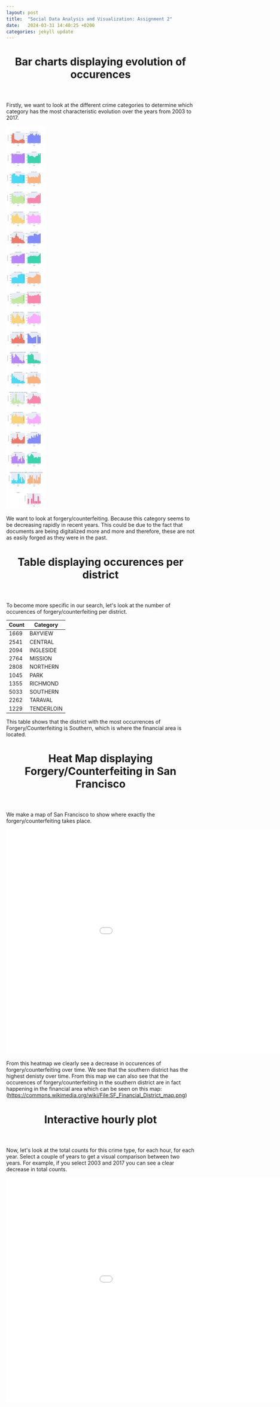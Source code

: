 ```yaml
---
layout: post
title:  "Social Data Analysis and Visualization: Assignment 2"
date:   2024-03-31 14:40:25 +0200
categories: jekyll update
---
```


 <header>
        <h1>Bar charts displaying evolution of occurences</h1>
</header>
Firstly, we want to look at the different crime categories to determine which category has the most characteristic evolution over the years from 2003 to 2017.

![Placeholder Screenshot](/assets/images/newplot.png)


We want to look at forgery/counterfeiting. Because this category seems to be decreasing rapidly in recent years. This could be due to the fact that documents are being digitalized more and more and therefore, these are not as easily forged as they were in the past.


 <header>
        <h1>Table displaying occurences per district</h1>
</header>

To become more specific in our search, let's look at the number of occurences of forgery/counterfeiting per district. 

<table>
    <thead>
        <tr>
            <th>Count</th>
            <th>Category</th>
        </tr>
    </thead>
    <tbody>
        <tr>
            <td>1669</td>
            <td>BAYVIEW</td>
        </tr>
        <tr>
            <td>2541</td>
            <td>CENTRAL</td>
        </tr>
        <tr>
            <td>2094</td>
            <td>INGLESIDE</td>
        </tr>
        <tr>
            <td>2764</td>
            <td>MISSION</td>
        </tr>
        <tr>
            <td>2808</td>
            <td>NORTHERN</td>
        </tr>
        <tr>
            <td>1045</td>
            <td>PARK</td>
        </tr>
        <tr>
            <td>1355</td>
            <td>RICHMOND</td>
        </tr>
        <tr>
            <td>5033</td>
            <td>SOUTHERN</td>
        </tr>
        <tr>
            <td>2262</td>
            <td>TARAVAL</td>
        </tr>
        <tr>
            <td>1229</td>
            <td>TENDERLOIN</td>
        </tr>
    </tbody>
</table>

This table shows that the district with the most occurrences of Forgery/Counterfeiting is Southern, which is where the financial area is located.

 <header>
        <h1>Heat Map displaying Forgery/Counterfeiting in San Francisco</h1>
</header>

We make a map of San Francisco to show where exactly the forgery/counterfeiting takes place.

<embed 
       type="text/html" 
       src="/assets/html/heatmap.html"
       width="1100"
       height="600"
       >

From this heatmap we clearly see a decrease in occurences of forgery/counterfeiting over time. We see that the southern district has the highest denisty over time. From this map we can also see that the occurences of forgery/counterfeiting in the southern district are in fact happening in the financial area which can be seen on this map: (https://commons.wikimedia.org/wiki/File:SF_Financial_District_map.png)

 <header>
        <h1>Interactive hourly plot</h1>
</header>

Now, let's look at the total counts for this crime type, for each hour, for each year. Select a couple of years to get a visual comparison between two years. For example, if you select 2003 and 2017 you can see a clear decrease in total counts. 

<embed 
       type="text/html" 
       src="/assets/html/forgery_rt.html"
       width="1100"
       height="600"
       >

